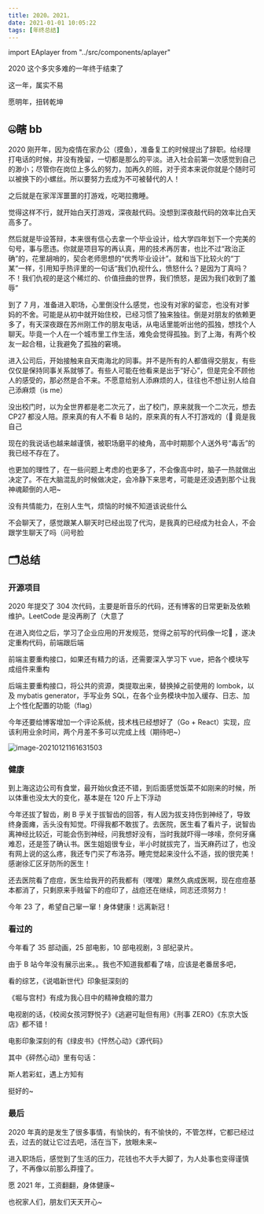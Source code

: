 ```yaml
---
title: 2020。2021，
date: 2021-01-01 10:05:22
tags: [年终总结]
---
```


import EAplayer from "../src/components/aplayer"

<EAplayer songId={1383893826}/>

2020 这个多灾多难的一年终于结束了

这一年，属实不易

愿明年，扭转乾坤

<!--truncate-->

## 🤐瞎 bb

2020 刚开年，因为疫情在家办公（摸鱼），准备复工的时候提出了辞职。给经理打电话的时候，并没有挽留，一切都是那么的平淡。进入社会前第一次感觉到自己的渺小；尽管你在岗位上多么的努力，加再久的班，对于资本来说你就是个随时可以被换下的小螺丝。所以要努力去成为不可被替代的人！

之后就是在家浑浑噩噩的打游戏，吃喝拉撒睡。

觉得这样不行，就开始白天打游戏，深夜敲代码。没想到深夜敲代码的效率比白天高多了。

然后就是毕设答辩，本来很有信心去拿一个毕业设计，给大学四年划下一个完美的句号，事与愿违。你就是项目写的再认真，用的技术再厉害，也比不过“政治正确”的，花里胡哨的，契合老师思想的“优秀毕业设计”。就和当下比较火的“丁某”一样，引用知乎热评里的一句话“我们仇视什么，愤怒什么？是因为丁真吗？不！我们仇视的是这个稀烂的、价值扭曲的世界，我们愤怒，是因为我们收到了羞辱”

到了 7 月，准备进入职场，心里倒没什么感觉，也没有对家的留恋，也没有对爹妈的不舍。可能是从初中就开始住校，已经习惯了独来独往。倒是对朋友的依赖更多了，有天深夜跟在苏州刚工作的朋友电话，从电话里能听出他的孤独，想找个人聊天。毕竟一个人在一个城市里工作生活，难免会觉得孤独。到了上海，有两个校友一起合租，让我避免了孤独的窘境。

进入公司后，开始接触来自天南海北的同事。并不是所有的人都值得交朋友，有些仅仅是保持同事关系就够了。有些人可能在他看来是出于“好心”，但是完全不顾他人的感受的，那必然是合不来。不愿意给别人添麻烦的人，往往也不想让别人给自己添麻烦（is me）

没出校门时，以为全世界都是老二次元了，出了校门，原来就我一个二次元，想去 CP27 都没人陪。原来真的有人不看 B 站的，原来真的有人不打游戏的（:clown_face: 竟是我自己

现在的我说话也越来越谨慎，被职场磨平的棱角，高中时期那个人送外号“毒舌”的我已经不存在了。

也更加的理性了，在一些问题上考虑的也更多了，不会像高中时，脑子一热就做出决定了。不在大脑混乱的时候做决定，会冷静下来思考，可能是还没遇到那个让我神魂颠倒的人吧~

没有共情能力，在别人生气，烦恼的时候不知道该说些什么

不会聊天了，感觉跟某人聊天时已经出现了代沟，是我真的已经成为社会人，不会跟学生聊天了吗（问号脸

## :card_index_dividers:总结

### 开源项目

2020 年提交了 304 次代码，主要是昕音乐的代码，还有博客的日常更新及依赖维护。LeetCode 是没再刷了（大意了

在进入岗位之后，学习了企业应用的开发规范，觉得之前写的代码像一坨:shit: ，遂决定重构代码，前端跟后端

前端主要重构接口，如果还有精力的话，还需要深入学习下 vue，把各个模块写成组件来重构

后端主要重构接口，将公共的资源，类提取出来，替换掉之前使用的 lombok，以及 mybatis generator，手写业务 SQL，在各个业务模块中加入缓存、日志、加上个性化配置的功能（flag）

今年还要给博客增加一个评论系统，技术栈已经想好了（Go + React）实现，应该利用业余时间，两个月差不多可以完成上线（期待吧~）

![image-20210121161631503](http://cdn.ego1st.cn//postImg/image-20210121161631503.png)

### 健康

到上海这边公司有食堂，最开始伙食还不错，到后面感觉饭菜不如刚来的时候，所以体重也没太大的变化，基本是在 120 斤上下浮动

今年还拔了智齿，刷 B 乎关于拔智齿的回答，有人因为拔支持伤到神经了，导致终身面瘫，舌头没有知觉。吓得我都不敢拔了。去医院，医生看了看片子，说智齿离神经比较近，可能会伤到神经，问我想好没有，当时我就吓得一哆嗦，奈何牙痛难忍，还是签了确认书。医生姐姐很专业，半小时就拔完了，当天麻药过了，也没有网上说的这么疼，我还专门买了布洛芬。睡完觉起来没什么不适，拔的很完美！感谢徐汇区牙防所的医生！

还去医院看了痘痘，医生给我开的药我都有（嘿嘿）果然久病成医啊，现在痘痘基本都消了，只剩原来手贱留下的痘印了，战痘还在继续，同志还须努力！

今年 23 了，希望自己窜一窜！身体健康！远离新冠！

### 看过的

今年看了 35 部动画，25 部电影，10 部电视剧，3 部纪录片。

由于 B 站今年没有展示出来。。我也不知道我都看了啥，应该是老番居多吧，

看的综艺，《说唱新世代》印象挺深刻的

《堀与宫村》有成为我心目中的精神食粮的潜力

电视剧的话，《校阅女孩河野悦子》《逃避可耻但有用》《刑事 ZERO》《东京大饭店》都不错！

电影印象深刻的有《绿皮书》《怦然心动》《源代码》

其中《砰然心动》里有句话：

斯人若彩虹，遇上方知有

挺好的~

### 最后

2020 年真的是发生了很多事情，有愉快的，有不愉快的，不管怎样，它都已经过去，过去的就让它过去吧，活在当下，放眼未来~

进入职场后，感觉到了生活的压力，花钱也不大手大脚了，为人处事也变得谨慎了，不再像以前那么莽撞了。

愿 2021 年，工资翻翻，身体健康~

也祝家人们，朋友们天天开心~
